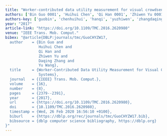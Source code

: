 ```yaml
---
title: "Worker-contributed data utility measurement for visual crowdsensing systems"
authors: ['Bin Guo 0001', 'Huihui Chen', 'Qi Han 0001', 'Zhiwen Yu 0001', 'Daqing Zhang 0001', 'Yu Wang 0003']
authors-key: ['guobin', 'chenhuihui', 'hanqi', 'yuzhiwen', 'zhangdaqing', 'wangyu']
year: "2017"
article-link: "https://doi.org/10.1109/TMC.2016.2620980"
venue: "IEEE Trans. Mob. Comput."
bibex: "@article{DBLP:journals/tmc/GuoCHYZW17,
  author    = {Bin Guo and
               Huihui Chen and
               Qi Han and
               Zhiwen Yu and
               Daqing Zhang and
               Yu Wang},
  title     = {Worker-Contributed Data Utility Measurement for Visual Crowdsensing
               Systems},
  journal   = {{IEEE} Trans. Mob. Comput.},
  volume    = {16},
  number    = {8},
  pages     = {2379--2391},
  year      = {2017},
  url       = {https://doi.org/10.1109/TMC.2016.2620980},
  doi       = {10.1109/TMC.2016.2620980},
  timestamp = {Wed, 26 Feb 2020 16:56:10 +0100},
  biburl    = {https://dblp.org/rec/journals/tmc/GuoCHYZW17.bib},
  bibsource = {dblp computer science bibliography, https://dblp.org}
}"
---
```

